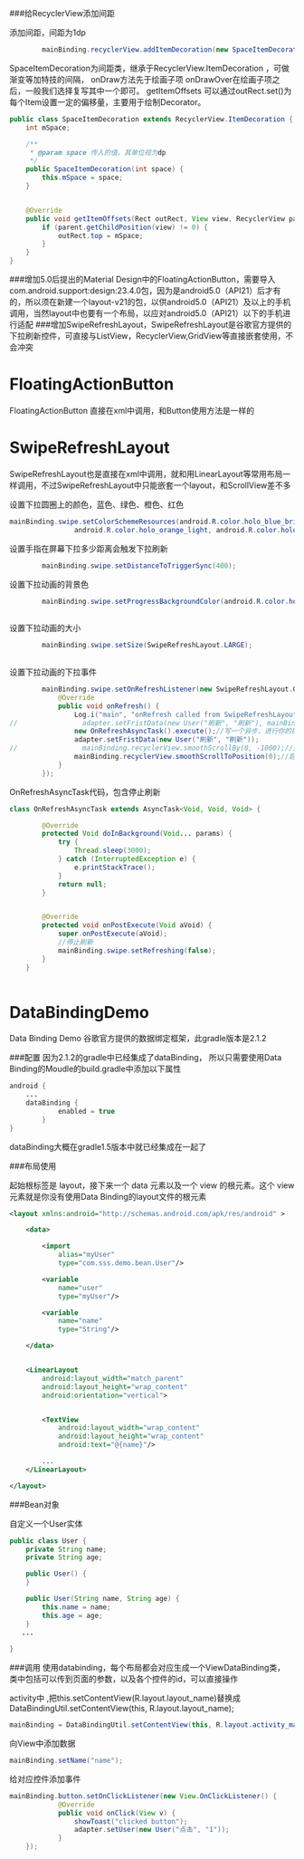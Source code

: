 ###给RecyclerView添加间距  

添加间距，间距为1dp

```java
        mainBinding.recyclerView.addItemDecoration(new SpaceItemDecoration(1));

```

SpaceItemDecoration为间距类，继承于RecyclerView.ItemDecoration ，可做渐变等加特技的间隔，
onDraw方法先于绘画子项
onDrawOver在绘画子项之后，一般我们选择复写其中一个即可。
getItemOffsets 可以通过outRect.set()为每个Item设置一定的偏移量，主要用于绘制Decorator。

```java
public class SpaceItemDecoration extends RecyclerView.ItemDecoration {
    int mSpace;

    /**
     * @param space 传入的值，其单位视为dp
     */
    public SpaceItemDecoration(int space) {
        this.mSpace = space;
    }


    @Override
    public void getItemOffsets(Rect outRect, View view, RecyclerView parent, RecyclerView.State state) {
        if (parent.getChildPosition(view) != 0) {
            outRect.top = mSpace;
        }
    }
}

```


###增加5.0后提出的Material Design中的FloatingActionButton，需要导入com.android.support:design:23.4.0包，因为是android5.0（API21）后才有的，所以须在新建一个layout-v21的包，以供android5.0（API21）及以上的手机调用，当然layout中也要有一个布局，以应对android5.0（API21）以下的手机进行适配
###增加SwipeRefreshLayout，SwipeRefreshLayout是谷歌官方提供的下拉刷新控件，可直接与ListView，RecyclerView,GridView等直接嵌套使用，不会冲突


# FloatingActionButton

FloatingActionButton 直接在xml中调用，和Button使用方法是一样的

# SwipeRefreshLayout
SwipeRefreshLayout也是直接在xml中调用，就和用LinearLayout等常用布局一样调用，不过SwipeRefreshLayout中只能嵌套一个layout，和ScrollView差不多

设置下拉圆圈上的颜色，蓝色、绿色、橙色、红色

```java
mainBinding.swipe.setColorSchemeResources(android.R.color.holo_blue_bright, android.R.color.holo_green_light,
                android.R.color.holo_orange_light, android.R.color.holo_red_light);

```

设置手指在屏幕下拉多少距离会触发下拉刷新

```java
        mainBinding.swipe.setDistanceToTriggerSync(400);

```


设置下拉动画的背景色
```java
        mainBinding.swipe.setProgressBackgroundColor(android.R.color.holo_red_light);
        
```      
  
设置下拉动画的大小
```java
        mainBinding.swipe.setSize(SwipeRefreshLayout.LARGE);
        
```  

设置下拉动画的下拉事件

```java
        mainBinding.swipe.setOnRefreshListener(new SwipeRefreshLayout.OnRefreshListener() {
            @Override
            public void onRefresh() {
                Log.i("main", "onRefresh called from SwipeRefreshLayout");
//                adapter.setFristData(new User("刷新", "刷新"), mainBinding.swipe);
                new OnRefreshAsyncTask().execute();//写一个异步，进行你的操作
                adapter.setFristData(new User("刷新", "刷新"));
//                mainBinding.recyclerView.smoothScrollBy(0, -1000);//通过沿任一轴的像素的规定量动画滚动。（水平，垂直）
                mainBinding.recyclerView.smoothScrollToPosition(0);//启动一个平滑滚动到适配器的位置。
            }
        });

```  

OnRefreshAsyncTask代码，包含停止刷新
```java
class OnRefreshAsyncTask extends AsyncTask<Void, Void, Void> {

        @Override
        protected Void doInBackground(Void... params) {
            try {
                Thread.sleep(3000);
            } catch (InterruptedException e) {
                e.printStackTrace();
            }
            return null;
        }


        @Override
        protected void onPostExecute(Void aVoid) {
            super.onPostExecute(aVoid);
            //停止刷新
            mainBinding.swipe.setRefreshing(false);
        }
    }
    
```

# DataBindingDemo
Data Binding Demo
谷歌官方提供的数据绑定框架，此gradle版本是2.1.2

###配置
因为2.1.2的gradle中已经集成了dataBinding，
所以只需要使用Data Binding的Moudle的build.gradle中添加以下属性

```java
android {
    ...
    dataBinding {
            enabled = true
        }
}

```

dataBinding大概在gradle1.5版本中就已经集成在一起了

###布局使用


起始根标签是 layout，接下来一个 data 元素以及一个 view 的根元素。这个 view 元素就是你没有使用Data Binding的layout文件的根元素

```xml
<layout xmlns:android="http://schemas.android.com/apk/res/android" >

    <data>

        <import
            alias="myUser"
            type="com.sss.demo.bean.User"/>

        <variable
            name="user"
            type="myUser"/>

        <variable
            name="name"
            type="String"/>

    </data>


    <LinearLayout
        android:layout_width="match_parent"
        android:layout_height="wrap_content"
        android:orientation="vertical">


        <TextView
            android:layout_width="wrap_content"
            android:layout_height="wrap_content"
            android:text="@{name}"/>

        ...
    </LinearLayout>

</layout>
```

###Bean对象

自定义一个User实体

```java
public class User {
    private String name;
    private String age;

    public User() {
    }

    public User(String name, String age) {
        this.name = name;
        this.age = age;
    }
   ...
   
}
```


###调用
使用databinding，每个布局都会对应生成一个ViewDataBinding类，
类中包括可以传到页面的参数，以及各个控件的id，可以直接操作

activity中 ,把this.setContentView(R.layout.layout_name)替换成DataBindingUtil.setContentView(this, R.layout.layout_name);

```java
mainBinding = DataBindingUtil.setContentView(this, R.layout.activity_main);

```
向View中添加数据

```java
mainBinding.setName("name");

```

给对应控件添加事件

```java
mainBinding.button.setOnClickListener(new View.OnClickListener() {
            @Override
            public void onClick(View v) {
                showToast("clicked button");
                adapter.setUser(new User("点击", "1"));
            }
    });
    
```
